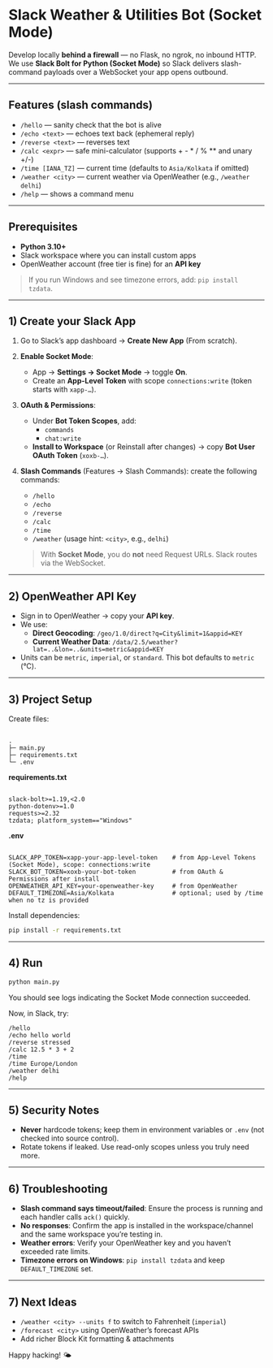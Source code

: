 # Slack Weather & Utilities Bot (Socket Mode)

Develop locally **behind a firewall** — no Flask, no ngrok, no inbound HTTP.  
We use **Slack Bolt for Python (Socket Mode)** so Slack delivers slash-command payloads over a WebSocket your app opens outbound.

---

## Features (slash commands)

- `/hello` — sanity check that the bot is alive
- `/echo <text>` — echoes text back (ephemeral reply)
- `/reverse <text>` — reverses text
- `/calc <expr>` — safe mini-calculator (supports + - * / % ** and unary +/-)
- `/time [IANA_TZ]` — current time (defaults to `Asia/Kolkata` if omitted)
- `/weather <city>` — current weather via OpenWeather (e.g., `/weather delhi`)
- `/help` — shows a command menu

---

## Prerequisites

- **Python 3.10+**
- Slack workspace where you can install custom apps
- OpenWeather account (free tier is fine) for an **API key**

> If you run Windows and see timezone errors, add: `pip install tzdata`.

---

## 1) Create your Slack App

1. Go to Slack’s app dashboard → **Create New App** (From scratch).
2. **Enable Socket Mode**:  
   - App → **Settings → Socket Mode** → toggle **On**.  
   - Create an **App-Level Token** with scope `connections:write` (token starts with `xapp-…`).
3. **OAuth & Permissions**:  
   - Under **Bot Token Scopes**, add:
     - `commands`
     - `chat:write`
   - **Install to Workspace** (or Reinstall after changes) → copy **Bot User OAuth Token** (`xoxb-…`).
4. **Slash Commands** (Features → Slash Commands): create the following commands:
   - `/hello`
   - `/echo`
   - `/reverse`
   - `/calc`
   - `/time`
   - `/weather` (usage hint: `<city>`, e.g., `delhi`)
   
   > With **Socket Mode**, you do **not** need Request URLs. Slack routes via the WebSocket.

---

## 2) OpenWeather API Key

- Sign in to OpenWeather → copy your **API key**.
- We use:
  - **Direct Geocoding**: `/geo/1.0/direct?q=City&limit=1&appid=KEY`
  - **Current Weather Data**: `/data/2.5/weather?lat=..&lon=..&units=metric&appid=KEY`
- Units can be `metric`, `imperial`, or `standard`. This bot defaults to `metric` (°C).

---

## 3) Project Setup

Create files:

```

.
├─ main.py
├─ requirements.txt
└─ .env

```

**requirements.txt**
```

slack-bolt>=1.19,<2.0
python-dotenv>=1.0
requests>=2.32
tzdata; platform_system=="Windows"

```

**.env**
```

SLACK_APP_TOKEN=xapp-your-app-level-token    # from App-Level Tokens (Socket Mode), scope: connections:write
SLACK_BOT_TOKEN=xoxb-your-bot-token          # from OAuth & Permissions after install
OPENWEATHER_API_KEY=your-openweather-key     # from OpenWeather
DEFAULT_TIMEZONE=Asia/Kolkata                # optional; used by /time when no tz is provided

````

Install dependencies:

```bash
pip install -r requirements.txt
````

---

## 4) Run

```bash
python main.py
```

You should see logs indicating the Socket Mode connection succeeded.

Now, in Slack, try:

```
/hello
/echo hello world
/reverse stressed
/calc 12.5 * 3 + 2
/time
/time Europe/London
/weather delhi
/help
```

---

## 5) Security Notes

* **Never** hardcode tokens; keep them in environment variables or `.env` (not checked into source control).
* Rotate tokens if leaked. Use read-only scopes unless you truly need more.

---

## 6) Troubleshooting

* **Slash command says timeout/failed**: Ensure the process is running and each handler calls `ack()` quickly.
* **No responses**: Confirm the app is installed in the workspace/channel and the same workspace you’re testing in.
* **Weather errors**: Verify your OpenWeather key and you haven’t exceeded rate limits.
* **Timezone errors on Windows**: `pip install tzdata` and keep `DEFAULT_TIMEZONE` set.

---

## 7) Next Ideas

* `/weather <city> --units f` to switch to Fahrenheit (`imperial`)
* `/forecast <city>` using OpenWeather’s forecast APIs
* Add richer Block Kit formatting & attachments

Happy hacking! 🌤️